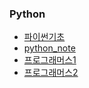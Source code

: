 ### Python
- [파이썬기초](https://github.com/j-semin/TIL/blob/2c7936273865258eea50656a309e94b2b0a227fc/Python/%ED%8C%8C%EC%9D%B4%EC%8D%AC%EA%B8%B0%EC%B4%88.md)
- [python_note](https://github.com/j-semin/TIL/blob/058881c45af0f59d3dc00da27b305e893fd361d5/Python/python_note.md)
- [프로그래머스1](https://github.com/j-semin/TIL/blob/058881c45af0f59d3dc00da27b305e893fd361d5/Python/%ED%94%84%EB%A1%9C%EA%B7%B8%EB%9E%98%EB%A8%B8%EC%8A%A41.md)
- [프로그래머스2](https://github.com/j-semin/TIL/blob/6317583b6a2cf81429354a5179c47ad3e51cee42/Python/%ED%94%84%EB%A1%9C%EA%B7%B8%EB%9E%98%EB%A8%B8%EC%8A%A42.md)